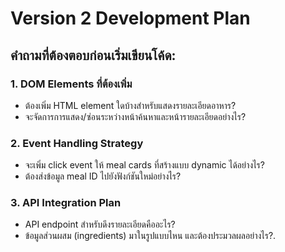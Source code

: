 # Version 2 Development Plan

## คำถามที่ต้องตอบก่อนเริ่มเขียนโค้ด:

### 1. DOM Elements ที่ต้องเพิ่ม
- ต้องเพิ่ม HTML element ใดบ้างสำหรับแสดงรายละเอียดอาหาร?
- จะจัดการการแสดง/ซ่อนระหว่างหน้าค้นหาและหน้ารายละเอียดอย่างไร?

### 2. Event Handling Strategy  
- จะเพิ่ม click event ให้ meal cards ที่สร้างแบบ dynamic ได้อย่างไร?
- ต้องส่งข้อมูล meal ID ไปยังฟังก์ชันใหม่อย่างไร?

### 3. API Integration Plan
- API endpoint สำหรับดึงรายละเอียดคืออะไร?
- ข้อมูลส่วนผสม (ingredients) มาในรูปแบบไหน และต้องประมวลผลอย่างไร?.